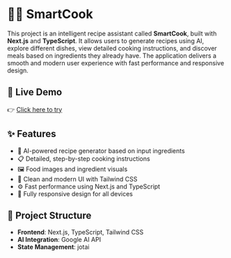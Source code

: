 # 🧠🍳 SmartCook

This project is an intelligent recipe assistant called **SmartCook**, built with **Next.js** and **TypeScript**. It allows users to generate recipes using AI, explore different dishes, view detailed cooking instructions, and discover meals based on ingredients they already have. The application delivers a smooth and modern user experience with fast performance and responsive design.

## 🔗 Live Demo

👉 [Click here to try](https://smart-cook-tj.vercel.app/)  

## ✨ Features

- 🤖 AI-powered recipe generator based on input ingredients  
- 📋 Detailed, step-by-step cooking instructions  
- 🖼 Food images and ingredient visuals  
- 🎨 Clean and modern UI with Tailwind CSS  
- ⚙️ Fast performance using Next.js and TypeScript  
- 📱 Fully responsive design for all devices

## 📁 Project Structure

- **Frontend**: Next.js, TypeScript, Tailwind CSS  
- **AI Integration**: Google AI API  
- **State Management**: jotai
